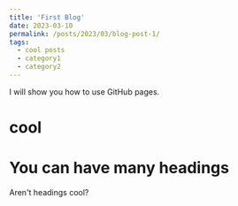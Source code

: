 ```yaml
---
title: 'First Blog'
date: 2023-03-10
permalink: /posts/2023/03/blog-post-1/
tags:
  - cool posts
  - category1
  - category2
---
```


I will show you how to use GitHub pages.

cool
======

You can have many headings
======

Aren't headings cool?